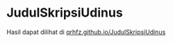 # JudulSkripsiUdinus
Hasil dapat dilihat di [qrhfz.github.io/JudulSkripsiUdinus](https://qrhfz.github.io/JudulSkripsiUdinus)
